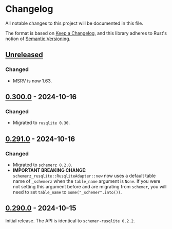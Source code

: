 # Changelog
All notable changes to this project will be documented in this file.

The format is based on [Keep a Changelog](https://keepachangelog.com/en/1.0.0/),
and this library adheres to Rust's notion of
[Semantic Versioning](https://semver.org/spec/v2.0.0.html).


<!-- next-header -->
## [Unreleased]

### Changed
- MSRV is now 1.63.

## [0.300.0] - 2024-10-16
### Changed
- Migrated to `rusqlite 0.30`.

## [0.291.0] - 2024-10-16
### Changed
- Migrated to `schemerz 0.2.0`.
- **IMPORTANT BREAKING CHANGE**: `schemerz_rusqlite::RusqliteAdapter::new` now
  uses a default table name of `_schemerz` when the `table_name` argument is
  `None`. If you were not setting this argument before and are migrating from
  `schemer`, you will need to set `table_name` to `Some("_schemer".into())`.

## [0.290.0] - 2024-10-15
Initial release. The API is identical to `schemer-rusqlite 0.2.2`.


<!-- next-url -->
[Unreleased]: https://github.com/zcash/schemerz/compare/schemerz-rusqlite-0.300.0...HEAD
[0.300.0]: https://github.com/zcash/schemerz/compare/schemerz-rusqlite-0.291.0...schemerz-rusqlite-0.300.0
[0.291.0]: https://github.com/zcash/schemerz/compare/schemerz-rusqlite-0.290.0...schemerz-rusqlite-0.291.0
[0.290.0]: https://github.com/zcash/schemerz/compare/1bfd952b035b87a39df955376e0bdddf98eb6c99...schemerz-rusqlite-0.290.0
